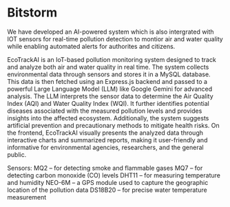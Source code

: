 # Bitstorm
We have developed an AI-powered system which is also intergrated with IOT sensors for real-time pollution detection to montior air and water quality while enabling automated alerts for authorites and citizens.

EcoTrackAI is an IoT-based pollution monitoring system designed to track and analyze both air and water quality in real time. The system collects environmental data through sensors and stores it in a MySQL database. This data is then fetched using an Express.js backend and passed to a powerful Large Language Model (LLM) like Google Gemini for advanced analysis.
The LLM interprets the sensor data to determine the Air Quality Index (AQI) and Water Quality Index (WQI). It further identifies potential diseases associated with the measured pollution levels and provides insights into the affected ecosystem. Additionally, the system suggests artificial prevention and precautionary methods to mitigate health risks.
On the frontend, EcoTrackAI visually presents the analyzed data through interactive charts and summarized reports, making it user-friendly and informative for environmental agencies, researchers, and the general public.

Sensors:
 MQ2 – for detecting smoke and flammable gases
 MQ7 – for detecting carbon monoxide (CO) levels
 DHT11 – for measuring temperature and humidity
 NEO-6M – a GPS module used to capture the geographic location of the pollution data
 DS18B20 – for precise water temperature measurement
